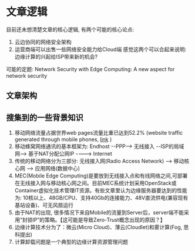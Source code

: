# 文章逻辑

目前还未想清楚文章的核心逻辑, 有两个可能的核心论点:

1. 云边协同的网络安全架构
2. 运营商端可以出售一些网络安全能力给Cloud端
感觉这两个可以合起来说明: 边缘计算的兴起给ISP带来新的机会?

可能的定题: Network Security with Edge Computing: A new aspect for network security

## 文章架构

## 搜集到的一些背景知识

1. 移动网络流量占据世界web pages流量比重已达到52.2% (website traffic generated through mobile phones, [link](https://www.statista.com/statistics/241462/global-mobile-phone-website-traffic-share) )
2. 移动蜂窝网络通讯的基本框架为: Endhost --PPP--> 无线接入 --ISP的局域网--> 基于NAT分配公网IP ----> Internet
3. 传统的移动网络分为三部分: 无线接入网(Radio Access Network) --> 移动核心网 --> 应用网络(数据中心)
4. MEC(Mobile Edge Computing)是要放到无线接入点和有线网络之间,可部署在无线接入网与移动核心网之间。目前MEC系统计划采用OpenStack或Container虚拟化技术管理IT资源。有些文章里认为边缘服务器要达到的性能为: 10核以上、48GB/CPU、支持40Gb的连接能力、48V直流供电(兼容现有基站设备)、可无风扇运行
5. 由于NAT的出现, 很多情况下来自Mobile的流量到Server后，server端不能采用“封锁IP”的策略。【这可能是导致Zero-Trust概念出现的原因？】
6. 边缘计算技术分为了：微云(Micro Cloud)、薄云(Cloudlet)和雾计算(Fog, 思科提出)
7. 计算卸载问题是一个典型的边缘计算资源管理问题

